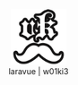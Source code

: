 <p align="center">
    <img src="public/img/vkIcon.png" style="width: 100px;">
    <br>
    laravue | w01ki3
</p>